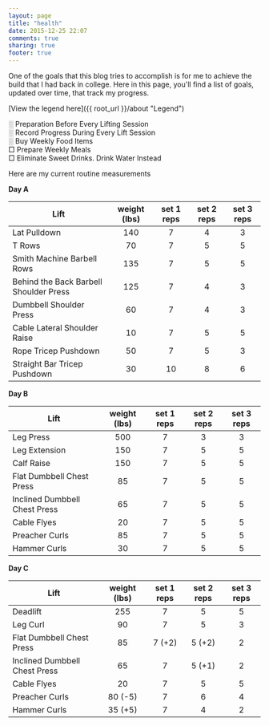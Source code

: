 ```yaml
---
layout: page
title: "health"
date: 2015-12-25 22:07
comments: true
sharing: true
footer: true
---
```


One of the goals that this blog tries to accomplish is for me to achieve the build that I had back in college. Here in this page, you'll find a list of goals, updated over time, that track my progress.

[View the legend here]({{ root_url }}/about "Legend")

░ Preparation Before Every Lifting Session<br/>
░ Record Progress During Every Lift Session<br/>
░ Buy Weekly Food Items<br/>
□ Prepare Weekly Meals<br/>
□ Eliminate Sweet Drinks. Drink Water Instead


Here are my current routine measurements

**Day A**

| Lift                                   | weight (lbs) | set 1 reps | set 2 reps | set 3 reps |
| ---------------------------------------|:------------:|:----------:|:----------:|:----------:|
| Lat Pulldown                           | 140          | 7          | 4          | 3          |
| T Rows                                 | 70           | 7          | 5          | 5          |
| Smith Machine Barbell Rows             | 135          | 7          | 5          | 5          |
| Behind the Back Barbell Shoulder Press | 125          | 7          | 4          | 3          |
| Dumbbell Shoulder Press                | 60           | 7          | 4          | 3          |
| Cable Lateral Shoulder Raise           | 10           | 7          | 5          | 5          |
| Rope Tricep Pushdown                   | 50           | 7          | 5          | 3          |
| Straight Bar Tricep Pushdown           | 30           | 10         | 8          | 6          | 

**Day B**

| Lift                                   | weight (lbs)| set 1 reps | set 2 reps | set 3 reps |
| ---------------------------------------|:-----------:|:----------:|:----------:|:----------:|
| Leg Press                              | 500         | 7          | 3          | 3          |
| Leg Extension                          | 150         | 7          | 5          | 5          |
| Calf Raise                             | 150         | 7          | 5          | 5          |
| Flat Dumbbell Chest Press              | 85          | 7          | 5          | 5          |
| Inclined Dumbbell Chest Press          | 65          | 7          | 5          | 5          |
| Cable Flyes                            | 20          | 7          | 5          | 5          |
| Preacher Curls                         | 85          | 7          | 5          | 5          |
| Hammer Curls                           | 30          | 7          | 5          | 5          |

**Day C**

| Lift                                   | weight (lbs)| set 1 reps | set 2 reps | set 3 reps |
| ---------------------------------------|:-----------:|:----------:|:----------:|:----------:|
| Deadlift                               | 255         | 7          | 5          | 5          |
| Leg Curl                               | 90          | 7          | 5          | 3          |
| Flat Dumbbell Chest Press              | 85          | 7 (+2)     | 5 (+2)     | 2          |
| Inclined Dumbbell Chest Press          | 65          | 7          | 5 (+1)     | 2          |
| Cable Flyes                            | 20          | 7          | 5          | 5          |
| Preacher Curls                         | 80 (-5)     | 7          | 6          | 4          |
| Hammer Curls                           | 35 (+5)     | 7          | 4          | 2          |